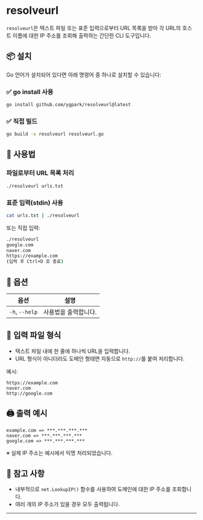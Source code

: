 # resolveurl

`resolveurl`은 텍스트 파일 또는 표준 입력으로부터 URL 목록을 받아 각 URL의 호스트 이름에 대한 IP 주소를 조회해 출력하는 간단한 CLI 도구입니다.

## 📦 설치

Go 언어가 설치되어 있다면 아래 명령어 중 하나로 설치할 수 있습니다:

### ✅ go install 사용
```bash
go install github.com/ygpark/resolveurl@latest
```

### ✅ 직접 빌드
```bash
go build -o resolveurl resolveurl.go
```

## 🚀 사용법

### 파일로부터 URL 목록 처리

```bash
./resolveurl urls.txt
```

### 표준 입력(stdin) 사용

```bash
cat urls.txt | ./resolveurl
```
또는 직접 입력:
```bash
./resolveurl
google.com
naver.com
https://example.com
(입력 후 Ctrl+D 로 종료)
```

## 🧩 옵션

| 옵션        | 설명                 |
|-------------|----------------------|
| `-h`, `--help` | 사용법을 출력합니다. |

## 📄 입력 파일 형식

- 텍스트 파일 내에 한 줄에 하나씩 URL을 입력합니다.
- URL 형식이 아니더라도 도메인 형태면 자동으로 `http://`를 붙여 처리합니다.

예시:
```
https://example.com
naver.com
http://google.com
```

## 🖨️ 출력 예시
```
example.com => ***.***.***.***
naver.com => ***.***.***.***
google.com => ***.***.***.***
```
※ 실제 IP 주소는 예시에서 익명 처리되었습니다.

## 📌 참고 사항

- 내부적으로 `net.LookupIP()` 함수를 사용하여 도메인에 대한 IP 주소를 조회합니다.
- 여러 개의 IP 주소가 있을 경우 모두 출력됩니다.

---
